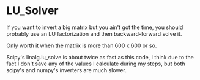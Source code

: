 # LU_Solver

If you want to invert a big matrix but you ain't got the time, you should probably use an LU factorization
and then backward-forward solve it.

Only worth it when the matrix is more than 600 x 600 or so.

Scipy's linalg.lu_solve is about twice as fast as this code, I think due to the fact I don't save any of the values
I calculate during my steps, but both scipy's and numpy's inverters are much slower.

